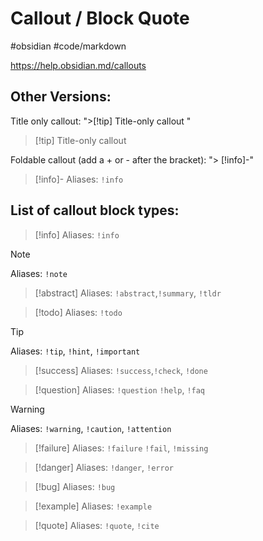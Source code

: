 # Callout / Block Quote

#obsidian #code/markdown

https://help.obsidian.md/callouts
## Other Versions:

Title only callout: ">[!tip] Title-only callout "
> [!tip] Title-only callout

Foldable callout (add a + or - after the bracket): "> [!info]-"
> [!info]-
>  Aliases: `!info`

## List of callout block types:

> [!info]
>  Aliases: `!info`

> [!note]
> Aliases: `!note`

> [!abstract]
> Aliases: `!abstract`,`!summary`, `!tldr`

> [!todo]
>  Aliases: `!todo`

> [!tip]
> Aliases: `!tip`, `!hint`, `!important`

> [!success]
> Aliases: `!success`,`!check`, `!done`

> [!question]
> Aliases: `!question` `!help`, `!faq`

> [!warning]
>Aliases: `!warning`, `!caution`, `!attention`

> [!failure]
> Aliases: `!failure` `!fail`, `!missing`

> [!danger]
> Aliases: `!danger`, `!error`

> [!bug]
> Aliases: `!bug`

> [!example]
> Aliases: `!example`

> [!quote]
> Aliases: `!quote`, `!cite`